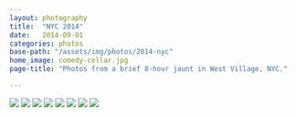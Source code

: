```yaml
---
layout: photography
title:  "NYC 2014"
date:   2014-09-01
categories: photos
base-path: "/assets/img/photos/2014-nyc"
home_image: comedy-cellar.jpg
page-title: "Photos from a brief 8-hour jaunt in West Village, NYC."

---
```


<img src="{{ page.base-path }}/basketball.jpg" />
<img src="{{ page.base-path }}/comedy-cellar.jpg" />
<img src="{{ page.base-path }}/handball.jpg" />
<img src="{{ page.base-path }}/manhattan.jpg" />
<img src="{{ page.base-path }}/bar.jpg" />
<img src="{{ page.base-path }}/on-the-train.jpg" />
<img src="{{ page.base-path }}/penn-station.jpg" />
<img src="{{ page.base-path }}/train.jpg" />